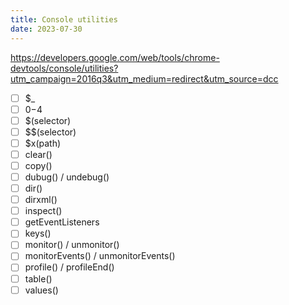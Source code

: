 ```yaml
---
title: Console utilities
date: 2023-07-30
---
```


https://developers.google.com/web/tools/chrome-devtools/console/utilities?utm_campaign=2016q3&utm_medium=redirect&utm_source=dcc

- [ ] $\_
- [ ] $0-$4
- [ ] $(selector)
- [ ] $$(selector)
- [ ] $x(path)
- [ ] clear()
- [ ] copy()
- [ ] dubug() / undebug()
- [ ] dir()
- [ ] dirxml()
- [ ] inspect()
- [ ] getEventListeners
- [ ] keys()
- [ ] monitor() / unmonitor()
- [ ] monitorEvents() / unmonitorEvents()
- [ ] profile() / profileEnd()
- [ ] table()
- [ ] values()
